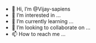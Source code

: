 - 👋 Hi, I’m @Vijay-sapiens
- 👀 I’m interested in ...
- 🌱 I’m currently learning ...
- 💞️ I’m looking to collaborate on ...
- 📫 How to reach me ...

<!---
Vijay-sapiens/Vijay-sapiens is a ✨ special ✨ repository because its `README.md` (this file) appears on your GitHub profile.
You can click the Preview link to take a look at your changes.
--->
